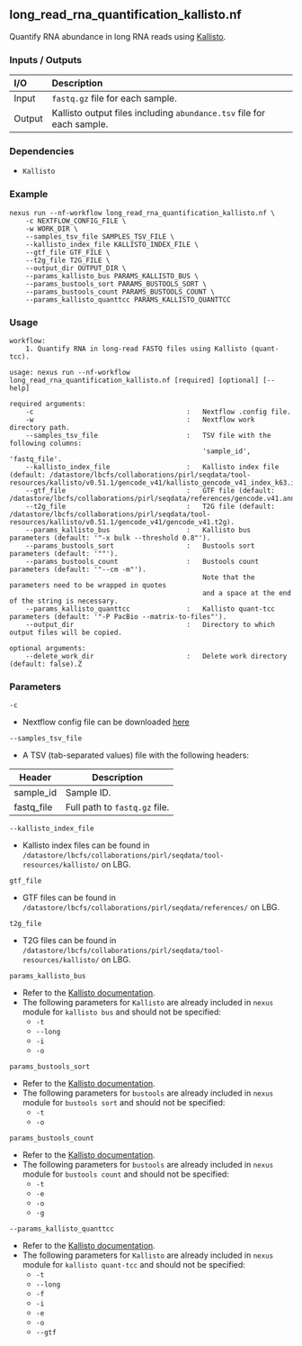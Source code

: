 ## long_read_rna_quantification_kallisto.nf

Quantify RNA abundance in long RNA reads using [Kallisto](https://github.com/pachterlab/kallisto).

### Inputs / Outputs

| I/O    | Description                                                           |
|:-------|:----------------------------------------------------------------------|
| Input  | `fastq.gz` file for each sample.                                      | 
| Output | Kallisto output files including `abundance.tsv` file for each sample. |

### Dependencies

* `Kallisto`

### Example

```
nexus run --nf-workflow long_read_rna_quantification_kallisto.nf \
    -c NEXTFLOW_CONFIG_FILE \
    -w WORK_DIR \
    --samples_tsv_file SAMPLES_TSV_FILE \
    --kallisto_index_file KALLISTO_INDEX_FILE \
    --gtf_file GTF_FILE \
    --t2g_file T2G_FILE \
    --output_dir OUTPUT_DIR \
    --params_kallisto_bus PARAMS_KALLISTO_BUS \
    --params_bustools_sort PARAMS_BUSTOOLS_SORT \
    --params_bustools_count PARAMS_BUSTOOLS_COUNT \
    --params_kallisto_quanttcc PARAMS_KALLISTO_QUANTTCC
```

### Usage

```
workflow:
    1. Quantify RNA in long-read FASTQ files using Kallisto (quant-tcc).

usage: nexus run --nf-workflow long_read_rna_quantification_kallisto.nf [required] [optional] [--help]

required arguments:
    -c                                      :   Nextflow .config file.
    -w                                      :   Nextflow work directory path.
    --samples_tsv_file                      :   TSV file with the following columns:
                                                'sample_id', 'fastq_file'.
    --kallisto_index_file                   :   Kallisto index file (default: /datastore/lbcfs/collaborations/pirl/seqdata/tool-resources/kallisto/v0.51.1/gencode_v41/kallisto_gencode_v41_index_k63.idx).
    --gtf_file                              :   GTF file (default: /datastore/lbcfs/collaborations/pirl/seqdata/references/gencode.v41.annotation.gtf).
    --t2g_file                              :   T2G file (default: /datastore/lbcfs/collaborations/pirl/seqdata/tool-resources/kallisto/v0.51.1/gencode_v41/gencode_v41.t2g).
    --params_kallisto_bus                   :   Kallisto bus parameters (default: '"-x bulk --threshold 0.8"').
    --params_bustools_sort                  :   Bustools sort parameters (default: '""').
    --params_bustools_count                 :   Bustools count parameters (default: '"--cm -m"').
                                                Note that the parameters need to be wrapped in quotes
                                                and a space at the end of the string is necessary.
    --params_kallisto_quanttcc              :   Kallisto quant-tcc parameters (default: '"-P PacBio --matrix-to-files"').
    --output_dir                            :   Directory to which output files will be copied.

optional arguments:
    --delete_work_dir                       :   Delete work directory (default: false).Z
```

### Parameters

`-c`
* Nextflow config file can be downloaded [here](https://github.com/pirl-unc/nexus/tree/main/nextflow)

`--samples_tsv_file`
* A TSV (tab-separated values) file with the following headers:

| Header       | Description                   |
|--------------|-------------------------------|
| sample_id    | Sample ID.                    |
| fastq_file   | Full path to `fastq.gz` file. |

`--kallisto_index_file`
* Kallisto index files can be found in 
`/datastore/lbcfs/collaborations/pirl/seqdata/tool-resources/kallisto/` on LBG.

`gtf_file`
* GTF files can be found in 
`/datastore/lbcfs/collaborations/pirl/seqdata/references/` on LBG.

`t2g_file`
* T2G files can be found in 
`/datastore/lbcfs/collaborations/pirl/seqdata/tool-resources/kallisto/` on LBG.

`params_kallisto_bus`
* Refer to the [Kallisto documentation](https://pachterlab.github.io/kallisto/manual.html).
* The following parameters for `Kallisto` are already included in `nexus` module for `kallisto bus` and should not be specified:
  * `-t`
  * `--long`
  * `-i`
  * `-o`

`params_bustools_sort`
* Refer to the [Kallisto documentation](https://pachterlab.github.io/kallisto/manual.html).
* The following parameters for `bustools` are already included in `nexus` module for `bustools sort` and should not be specified:
  * `-t`
  * `-o`

`params_bustools_count`
* Refer to the [Kallisto documentation](https://pachterlab.github.io/kallisto/manual.html).
* The following parameters for `bustools` are already included in `nexus` module for `bustools count` and should not be specified:
  * `-t`
  * `-e`
  * `-o`
  * `-g`

`--params_kallisto_quanttcc`
* Refer to the [Kallisto documentation](https://pachterlab.github.io/kallisto/manual.html).
* The following parameters for `Kallisto` are already included in `nexus` module for `kallisto quant-tcc` and should not be specified:
  * `-t`
  * `--long`
  * `-f`
  * `-i`
  * `-e`
  * `-o`
  * `--gtf`
